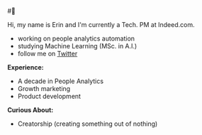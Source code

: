 #👋

Hi, my name is Erin and I'm currently a Tech. PM at Indeed.com. 

- working on people analytics automation
- studying Machine Learning (MSc. in A.I.)
- follow me on <a href=https://twitter.com/erinkhoo>Twitter</a>

**Experience:**

- A decade in People Analytics
- Growth marketing
- Product development

**Curious About:**

- Creatorship (creating something out of nothing)